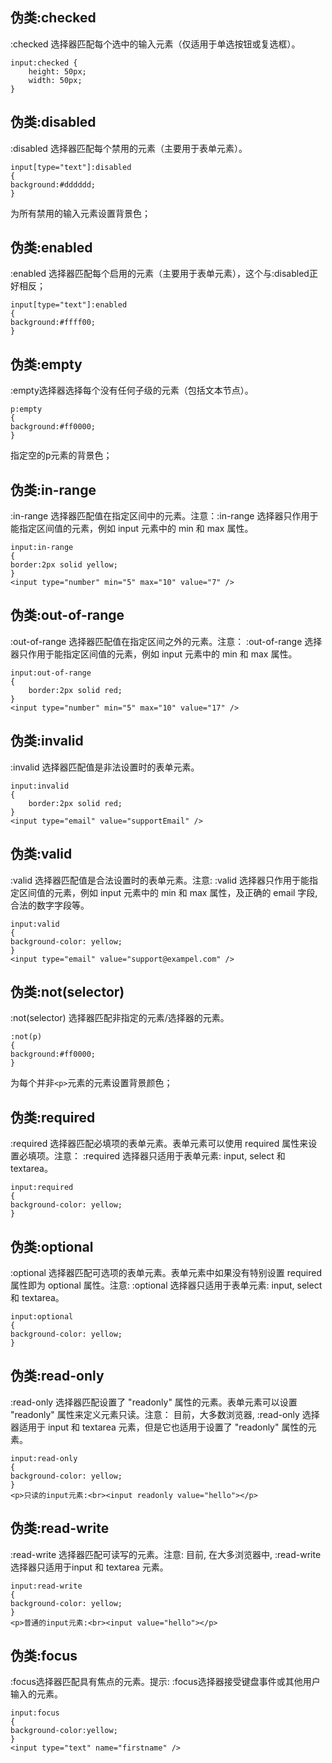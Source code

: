 ## 伪类:checked  
:checked 选择器匹配每个选中的输入元素（仅适用于单选按钮或复选框）。
```
input:checked {
    height: 50px;
    width: 50px;
}
```
## 伪类:disabled  
:disabled 选择器匹配每个禁用的元素（主要用于表单元素）。
```
input[type="text"]:disabled
{
background:#dddddd;
}
```
为所有禁用的输入元素设置背景色；


## 伪类:enabled  
:enabled 选择器匹配每个启用的元素（主要用于表单元素），这个与:disabled正好相反；
```
input[type="text"]:enabled
{
background:#ffff00;
}
```

## 伪类:empty  
:empty选择器选择每个没有任何子级的元素（包括文本节点）。
```
p:empty
{
background:#ff0000;
}
```
指定空的p元素的背景色；

## 伪类:in-range  
:in-range 选择器匹配值在指定区间中的元素。注意：:in-range 选择器只作用于能指定区间值的元素，例如 input 元素中的 min 和 max 属性。
```
input:in-range
{ 
border:2px solid yellow;
}
<input type="number" min="5" max="10" value="7" />
```

## 伪类:out-of-range  
:out-of-range 选择器匹配值在指定区间之外的元素。注意： :out-of-range 选择器只作用于能指定区间值的元素，例如 input 元素中的 min 和 max 属性。
```
input:out-of-range
{
	border:2px solid red;
}
<input type="number" min="5" max="10" value="17" />
```

## 伪类:invalid  
:invalid 选择器匹配值是非法设置时的表单元素。
```
input:invalid
{ 
    border:2px solid red;
}
<input type="email" value="supportEmail" />
```

## 伪类:valid  
:valid 选择器匹配值是合法设置时的表单元素。注意: :valid 选择器只作用于能指定区间值的元素，例如 input 元素中的 min 和 max 属性，及正确的 email 字段, 合法的数字字段等。
```
input:valid
{ 
background-color: yellow;
}
<input type="email" value="support@exampel.com" />
```

## 伪类:not(selector)  
:not(selector) 选择器匹配非指定的元素/选择器的元素。
```
:not(p)
{
background:#ff0000;
}
```
为每个并非`<p>`元素的元素设置背景颜色；

## 伪类:required  
:required 选择器匹配必填项的表单元素。表单元素可以使用 required 属性来设置必填项。注意： :required 选择器只适用于表单元素: input, select 和 textarea。
```
input:required
{ 
background-color: yellow;
}
```
## 伪类:optional
:optional 选择器匹配可选项的表单元素。表单元素中如果没有特别设置 required 属性即为 optional 属性。注意: :optional 选择器只适用于表单元素: input, select 和 textarea。
```
input:optional
{ 
background-color: yellow;
}
```

## 伪类:read-only
:read-only 选择器匹配设置了 "readonly" 属性的元素。表单元素可以设置 "readonly" 属性来定义元素只读。注意： 目前，大多数浏览器, :read-only 选择器适用于 input 和 textarea 元素，但是它也适用于设置了 "readonly" 属性的元素。
```
input:read-only
{ 
background-color: yellow;
}
<p>只读的input元素:<br><input readonly value="hello"></p>
```

## 伪类:read-write
:read-write 选择器匹配可读写的元素。注意: 目前, 在大多浏览器中, :read-write选择器只适用于input 和 textarea 元素。
```
input:read-write
{ 
background-color: yellow;
}
<p>普通的input元素:<br><input value="hello"></p>
```

## 伪类:focus
:focus选择器匹配具有焦点的元素。提示: :focus选择器接受键盘事件或其他用户输入的元素。
```
input:focus
{ 
background-color:yellow;
}
<input type="text" name="firstname" />
```


